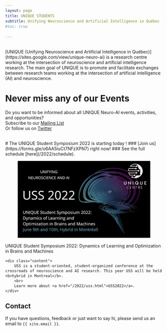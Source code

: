 ```yaml
---
layout: page
title: UNIQUE STUDENTS
subtitle: Unifying Neuroscience and Artificial Intelligence in Québec
#toc: true

---
```


<br>
[UNIQUE (Unifying Neuroscience and Artificial Intelligence in Québec)](https://sites.google.com/view/unique-neuro-ai) is a research centre working at the intersection of neuroscience and artificial intelligence research. The main goal of UNIQUE is to promote and facilitate exchanges between research teams working at the intersection of artificial intelligence (AI) and
neuroscience.

# Never miss any of our Events
Do you want to be informed about all UNIQUE Neuro-AI events, activities, and opportunities?
<br>
Subscribe to our [Mailing List](https://docs.google.com/forms/d/e/1FAIpQLSc4zY0T3-Y0XRSt4JbWza8eEUjqH9SVERaXyZwzOrcvEdp2bA/viewform)
<br>
Or follow us on [Twitter](https://twitter.com/ai_unique)


<br>
# The UNIQUE Student Symposium 2022 is starting today !
### [Join us](https://forms.gle/o6AA5iuCt7NFzXPN7) right now!
### See the full schedule [here](/2022/schedule).

<div class="card">
  <div class="card-image">
    <figure class="image is-5by2">
      <img src="/assets/img/USS2022/banner.png" alt="USS 2022">
    </figure>
  </div>
  <div class="card-content">
    <div class="media">
      <div class="media-content">
        <p class="title is-4">UNIQUE Student Symposium 2022: Dynamics of Learning and Optimization in Brains and Machines</p>
      </div>
    </div>

    <div class="content">
        USS is a student-oriented, student-organized conference at the crossroads of neuroscience and AI research. This year USS will be held <b>hybrid in Montreal</b>.
        <br>
        Learn more about <a href="/2022/uss.html">USS2022</a>.
    </div>
  </div>
</div>

## Contact

If you have questions, feedback or just want to say hi, please send us an email to `{{ site.email }}`.
